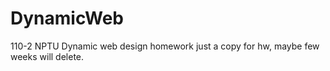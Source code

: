 # DynamicWeb
110-2 NPTU Dynamic web design homework
just a copy for hw, maybe few weeks will delete.
